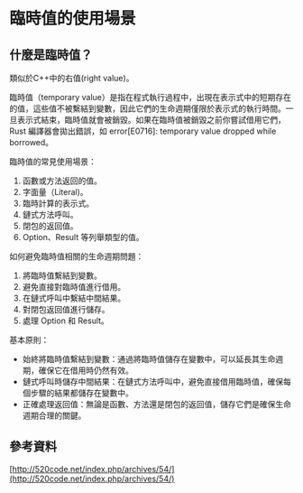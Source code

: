 # 臨時值的使用場景

## 什麼是臨時值？

類似於C++中的右值(right value)。

臨時值（temporary value）是指在程式執行過程中，出現在表示式中的短期存在的值，這些值不被繫結到變數，因此它們的生命週期僅限於表示式的執行時間。一旦表示式結束，臨時值就會被銷毀。如果在臨時值被銷毀之前你嘗試借用它們，Rust 編譯器會拋出錯誤，如 error\[E0716]: temporary value dropped while borrowed。

臨時值的常見使用場景：

1. 函數或方法返回的值。
2. 字面量（Literal)。
3. 臨時計算的表示式。
4. 鏈式方法呼叫。
5. 閉包的返回值。
6. Option、Result 等列舉類型的值。

如何避免臨時值相關的生命週期問題：

1. 將臨時值繫結到變數。
2. 避免直接對臨時值進行借用。
3. 在鏈式呼叫中繫結中間結果。
4. 對閉包返回值進行儲存。
5. 處理 Option 和 Result。

基本原則：

* 始終將臨時值繫結到變數：通過將臨時值儲存在變數中，可以延長其生命週期，確保它在借用時仍然有效。&#x20;
* 鏈式呼叫時儲存中間結果：在鏈式方法呼叫中，避免直接借用臨時值，確保每個步驟的結果都儲存在變數中。&#x20;
* 正確處理返回值：無論是函數、方法還是閉包的返回值，儲存它們是確保生命週期合理的關鍵。

## 參考資料

[http://520code.net/index.php/archives/54/](http://520code.net/index.php/archives/54/)
